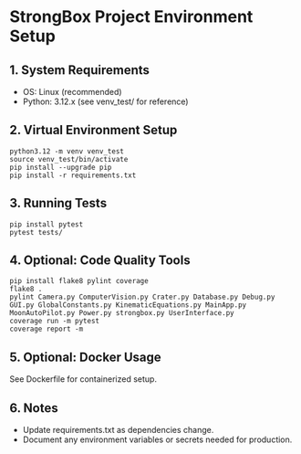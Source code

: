 # StrongBox Project Environment Setup

## 1. System Requirements
- OS: Linux (recommended)
- Python: 3.12.x (see venv_test/ for reference)

## 2. Virtual Environment Setup
```
python3.12 -m venv venv_test
source venv_test/bin/activate
pip install --upgrade pip
pip install -r requirements.txt
```

## 3. Running Tests
```
pip install pytest
pytest tests/
```

## 4. Optional: Code Quality Tools
```
pip install flake8 pylint coverage
flake8 .
pylint Camera.py ComputerVision.py Crater.py Database.py Debug.py GUI.py GlobalConstants.py KinematicEquations.py MainApp.py MoonAutoPilot.py Power.py strongbox.py UserInterface.py
coverage run -m pytest
coverage report -m
```

## 5. Optional: Docker Usage
See Dockerfile for containerized setup.

## 6. Notes
- Update requirements.txt as dependencies change.
- Document any environment variables or secrets needed for production.
